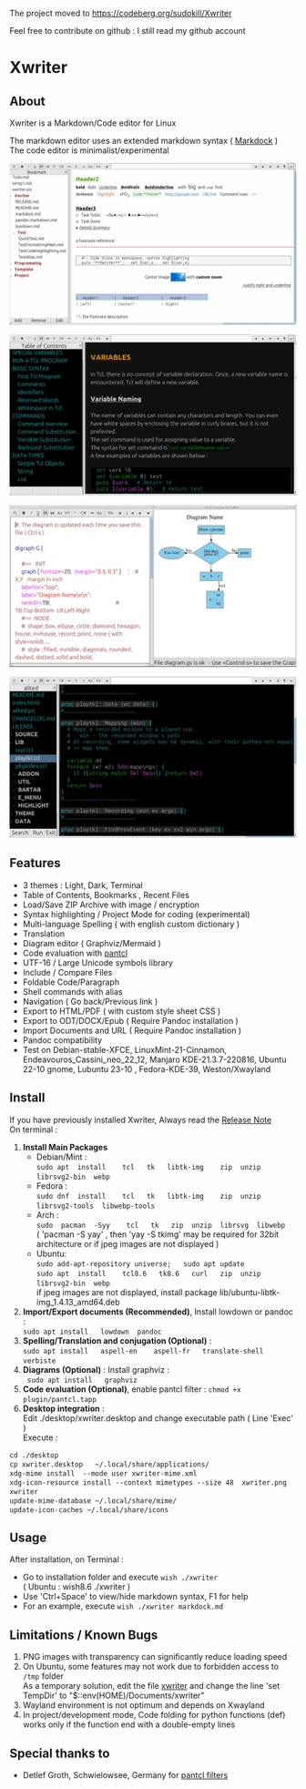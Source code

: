 


The project moved to https://codeberg.org/sudokill/Xwriter

Feel free to contribute on github : I still read my github account


# Xwriter  


##  About

Xwriter is a Markdown/Code editor for Linux  
  
The markdown editor uses an extended markdown syntax ( [Markdock](markdock.md) )  
The code editor is minimalist/experimental   
 

 
 ![main;1200px](screenshot/main.jpg)  

 ![main;1200px](screenshot/ThemeDark.jpg)  

 ![Name;1200px](screenshot/graphviz.jpg)  

 ![main;1200px](screenshot/ProjectMode.jpg) 


##  Features

+  3 themes :  Light, Dark, Terminal   
+  Table of Contents, Bookmarks , Recent Files  
+  Load/Save ZIP Archive with image / encryption  
+  Syntax highlighting    /  Project Mode for coding (experimental)
+  Multi-language Spelling ( with english custom dictionary )  
+  Translation  
+  Diagram editor ( Graphviz/Mermaid )  
+  Code evaluation with  [pantcl](https://github.com/mittelmark/pantcl)  
+  UTF-16 / Large Unicode symbols  library    
+  Include / Compare Files  
+  Foldable Code/Paragraph  
+  Shell commands with alias  
+  Navigation  ( Go back/Previous link )  
+  Export to HTML/PDF ( with custom style sheet CSS )  
+  Export to ODT/DOCX/Epub ( Require Pandoc  installation )  
+  Import Documents and URL ( Require Pandoc  installation )  
+  Pandoc compatibility    
+  Test on Debian-stable-XFCE,  LinuxMint-21-Cinnamon,  Endeavouros_Cassini_neo_22_12, Manjaro KDE-21.3.7-220816,  Ubuntu 22-10 gnome, Lubuntu 23-10  ,  Fedora-KDE-39,  Weston/Xwayland  


## Install

If you have previously installed Xwriter, Always read the  [Release Note](RELEASE.md)  
On terminal :  

1.  **Install Main Packages**  
	- Debian/Mint :  
		 ` sudo apt  install    tcl   tk   libtk-img    zip  unzip  librsvg2-bin  webp `  
	- Fedora :  
		 ` sudo dnf  install    tcl   tk   libtk-img    zip  unzip  librsvg2-tools  libwebp-tools `  
	- Arch :  
		 ` sudo  pacman  -Syy    tcl   tk   zip  unzip  librsvg  libwebp `  
	( 'pacman -S yay' , then 'yay -S  tkimg' may be required for 32bit architecture or if jpeg images are not displayed )  
	- Ubuntu:  
	` sudo add-apt-repository universe;   sudo apt update `  
	` sudo apt  install    tcl8.6   tk8.6   curl   zip  unzip   librsvg2-bin  webp `  
	if jpeg images are not displayed, install package  lib/ubuntu-libtk-img_1.4.13_amd64.deb  
2.  **Import/Export documents (Recommended)**, Install  lowdown or pandoc :   
	` sudo apt install   lowdown  pandoc `  
3.  **Spelling/Translation and conjugation (Optional)** :  
	 `sudo apt install   aspell-en    aspell-fr   translate-shell   verbiste`  
4.  **Diagrams (Optional)** : Install graphviz :   
	` sudo apt install   graphviz`  
5.  **Code evaluation (Optional)**, enable pantcl filter :  ` chmod +x plugin/pantcl.tapp `  
6.  **Desktop integration** :  
	Edit  ./desktop/xwriter.desktop  and change executable path ( Line 'Exec'  )  
	Execute :  
```  
cd ./desktop  
cp xwriter.desktop   ~/.local/share/applications/   
xdg-mime install  --mode user xwriter-mime.xml  
xdg-icon-resource install --context mimetypes --size 48  xwriter.png  xwriter  
update-mime-database ~/.local/share/mime/  
update-icon-caches ~/.local/share/icons  
```  


## Usage

After installation, on Terminal :  

- Go to installation folder and execute ` wish ./xwriter `  
	( Ubuntu :  wish8.6 ./xwriter )  
- Use 'Ctrl+Space' to view/hide markdown syntax, F1 for help  
- For an example, execute ` wish ./xwriter markdock.md `    


##  Limitations / Known Bugs

1.  PNG images with transparency can significantly reduce loading speed  
2.  On Ubuntu, some features may not work due to forbidden access to `/tmp` folder  
As a temporary solution, edit the file [xwriter](xwriter) and change the line 'set TempDir'  to "$::env(HOME)/Documents/xwriter"  
3.  Wayland environment is not optimum and depends on Xwayland
4.  In project/development mode,  Code folding for python functions (def) works only if the function end with a double-empty lines  


##  Special thanks to

-  Detlef Groth, Schwielowsee, Germany for [pantcl filters](https://github.com/mittelmark/pantcl)   
